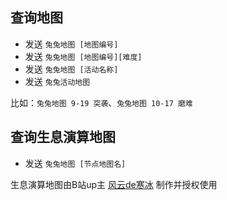 ## 查询地图

- 发送 `兔兔地图 [地图编号]`
- 发送 `兔兔地图 [地图编号][难度]`
- 发送 `兔兔地图 [活动名称]`
- 发送 `兔兔活动地图`

比如：`兔兔地图 9-19 突袭`、`兔兔地图 10-17 磨难`

## 查询生息演算地图

- 发送 `兔兔地图 [节点地图名]`

生息演算地图由B站up主 [风云de寒冰](https://space.bilibili.com/251015631) 制作并授权使用
